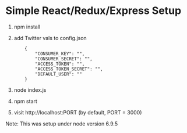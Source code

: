 # Simple React/Redux/Express Setup

1. npm install
2. add Twitter vals to config.json

	```
		{
		    "CONSUMER_KEY": "",
		    "CONSUMER_SECRET": "",
		    "ACCESS_TOKEN": "",
		    "ACCESS_TOKEN_SECRET": "",
		    "DEFAULT_USER": ""
		}
	```
3. node index.js
4. npm start
5. visit http://localhost:PORT (by default, PORT = 3000)

Note: This was setup under node version 6.9.5
